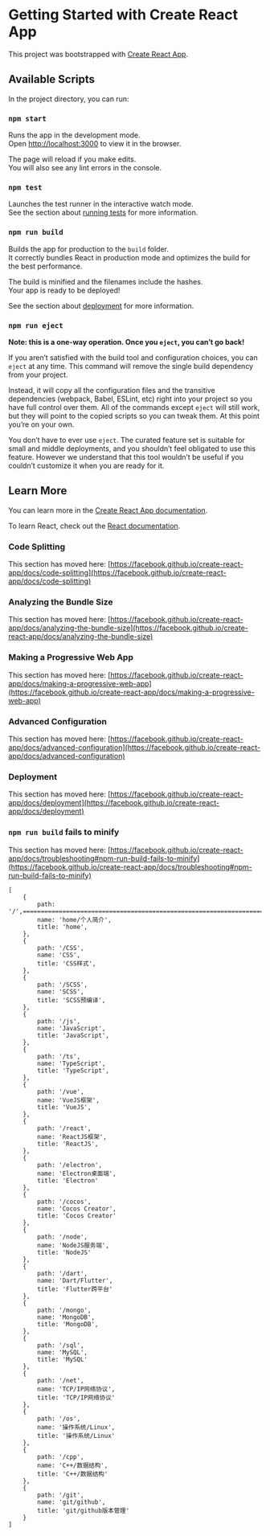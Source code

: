 # Getting Started with Create React App

This project was bootstrapped with [Create React App](https://github.com/facebook/create-react-app).

## Available Scripts

In the project directory, you can run:

### `npm start`

Runs the app in the development mode.\
Open [http://localhost:3000](http://localhost:3000) to view it in the browser.

The page will reload if you make edits.\
You will also see any lint errors in the console.

### `npm test`

Launches the test runner in the interactive watch mode.\
See the section about [running tests](https://facebook.github.io/create-react-app/docs/running-tests) for more information.

### `npm run build`

Builds the app for production to the `build` folder.\
It correctly bundles React in production mode and optimizes the build for the best performance.

The build is minified and the filenames include the hashes.\
Your app is ready to be deployed!

See the section about [deployment](https://facebook.github.io/create-react-app/docs/deployment) for more information.

### `npm run eject`

**Note: this is a one-way operation. Once you `eject`, you can’t go back!**

If you aren’t satisfied with the build tool and configuration choices, you can `eject` at any time. This command will remove the single build dependency from your project.

Instead, it will copy all the configuration files and the transitive dependencies (webpack, Babel, ESLint, etc) right into your project so you have full control over them. All of the commands except `eject` will still work, but they will point to the copied scripts so you can tweak them. At this point you’re on your own.

You don’t have to ever use `eject`. The curated feature set is suitable for small and middle deployments, and you shouldn’t feel obligated to use this feature. However we understand that this tool wouldn’t be useful if you couldn’t customize it when you are ready for it.

## Learn More

You can learn more in the [Create React App documentation](https://facebook.github.io/create-react-app/docs/getting-started).

To learn React, check out the [React documentation](https://reactjs.org/).

### Code Splitting

This section has moved here: [https://facebook.github.io/create-react-app/docs/code-splitting](https://facebook.github.io/create-react-app/docs/code-splitting)

### Analyzing the Bundle Size

This section has moved here: [https://facebook.github.io/create-react-app/docs/analyzing-the-bundle-size](https://facebook.github.io/create-react-app/docs/analyzing-the-bundle-size)

### Making a Progressive Web App

This section has moved here: [https://facebook.github.io/create-react-app/docs/making-a-progressive-web-app](https://facebook.github.io/create-react-app/docs/making-a-progressive-web-app)

### Advanced Configuration

This section has moved here: [https://facebook.github.io/create-react-app/docs/advanced-configuration](https://facebook.github.io/create-react-app/docs/advanced-configuration)

### Deployment

This section has moved here: [https://facebook.github.io/create-react-app/docs/deployment](https://facebook.github.io/create-react-app/docs/deployment)

### `npm run build` fails to minify

This section has moved here: [https://facebook.github.io/create-react-app/docs/troubleshooting#npm-run-build-fails-to-minify](https://facebook.github.io/create-react-app/docs/troubleshooting#npm-run-build-fails-to-minify)



    [
        {
            path: '/',======================================================================================================================================================================================================================================================================================
            name: 'home/个人简介',
            title: 'home',
        },
        {
            path: '/CSS',
            name: 'CSS',
            title: 'CSS样式',
        },
        {
            path: '/SCSS',
            name: 'SCSS',
            title: 'SCSS预编译',
        },
        {
            path: '/js',
            name: 'JavaScript',
            title: 'JavaScript',
        },
        {
            path: '/ts',
            name: 'TypeScript',
            title: 'TypeScript',
        },
        {
            path: '/vue',
            name: 'VueJS框架',
            title: 'VueJS',
        },
        {
            path: '/react',
            name: 'ReactJS框架',
            title: 'ReactJS',
        },
        {
            path: '/electron',
            name: 'Electron桌面端',
            title: 'Electron'
        },
        {
            path: '/cocos',
            name: 'Cocos Creator',
            title: 'Cocos Creator'
        },
        {
            path: '/node',
            name: 'NodeJS服务端',
            title: 'NodeJS'
        },
        {
            path: '/dart',
            name: 'Dart/Flutter',
            title: 'Flutter跨平台'
        },
        {
            path: '/mongo',
            name: 'MongoDB',
            title: 'MongoDB',
        },
        {
            path: '/sql',
            name: 'MySQL',
            title: 'MySQL'
        },
        {
            path: '/net',
            name: 'TCP/IP网络协议',
            title: 'TCP/IP网络协议'
        },
        {
            path: '/os',
            name: '操作系统/Linux',
            title: '操作系统/Linux'
        },
        {
            path: '/cpp',
            name: 'C++/数据结构',
            title: 'C++/数据结构'
        },
        {
            path: '/git',
            name: 'git/github',
            title: 'git/github版本管理'
        }
    ]
